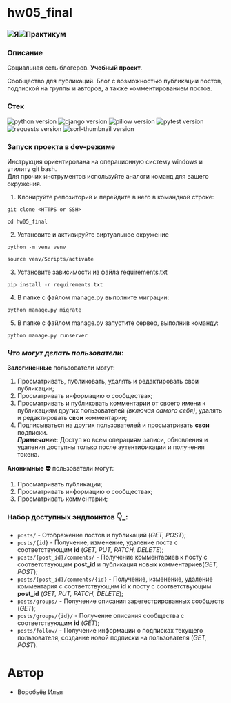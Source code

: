 # **hw05_final**

### ![Я](https://yastatic.net/q/logoaas/v2/Яндекс.svg?circle=black&color=000&first=white)![Практикум](https://yastatic.net/q/logoaas/v2/Практикум.svg?color=000)

### **Описание**
Социальная сеть блогеров. **Учебный проект**.

Сообщество для публикаций. Блог с возможностью публикации постов, подпиской на группы и авторов, а также комментированием постов.

### **Стек**
![python version](https://img.shields.io/badge/Python-3.7-green)
![django version](https://img.shields.io/badge/Django-2.2-green)
![pillow version](https://img.shields.io/badge/Pillow-8.3-green)
![pytest version](https://img.shields.io/badge/pytest-6.2-green)
![requests version](https://img.shields.io/badge/requests-2.26-green)
![sorl-thumbnail version](https://img.shields.io/badge/thumbnail-12.7-green)

### **Запуск проекта в dev-режиме**
Инструкция ориентирована на операционную систему windows и утилиту git bash.<br/>
Для прочих инструментов используйте аналоги команд для вашего окружения.

1. Клонируйте репозиторий и перейдите в него в командной строке:

```
git clone <HTTPS or SSH>
```

```
cd hw05_final
```

2. Установите и активируйте виртуальное окружение
```
python -m venv venv
``` 
```
source venv/Scripts/activate
```

3. Установите зависимости из файла requirements.txt
```
pip install -r requirements.txt
```

4. В папке с файлом manage.py выполните миграции:
```
python manage.py migrate
```

5. В папке с файлом manage.py запустите сервер, выполнив команду:
```
python manage.py runserver
```

### *Что могут делать пользователи*:

**Залогиненные** пользователи могут:
1. Просматривать, публиковать, удалять и редактировать свои публикации;
2. Просматривать информацию о сообществах;
3. Просматривать и публиковать комментарии от своего имени к публикациям других пользователей *(включая самого себя)*, удалять и редактировать **свои** комментарии;
4. Подписываться на других пользователей и просматривать **свои** подписки.<br/>
***Примечание***: Доступ ко всем операциям записи, обновления и удаления доступны только после аутентификации и получения токена.

**Анонимные :alien:** пользователи могут:
1. Просматривать публикации;
2. Просматривать информацию о сообществах;
3. Просматривать комментарии;

### **Набор доступных эндпоинтов** :point_down:_:
* ```posts/``` - Отображение постов и публикаций (_GET, POST_);
* ```posts/{id}``` - Получение, изменение, удаление поста с соответствующим **id** (_GET, PUT, PATCH, DELETE_);
* ```posts/{post_id}/comments/``` - Получение комментариев к посту с соответствующим **post_id** и публикация новых комментариев(_GET, POST_);
* ```posts/{post_id}/comments/{id}``` - Получение, изменение, удаление комментария с соответствующим **id** к посту с соответствующим **post_id** (_GET, PUT, PATCH, DELETE_);
* ```posts/groups/``` - Получение описания зарегестрированных сообществ (_GET_);
* ```posts/groups/{id}/``` - Получение описания сообщества с соответствующим **id** (_GET_);
* ```posts/follow/``` - Получение информации о подписках текущего пользователя, создание новой подписки на пользователя (_GET, POST_).<br/>

# Автор
- Воробьёв Илья
